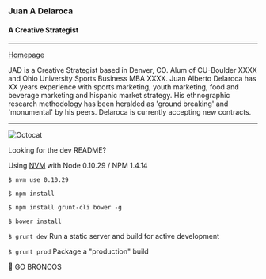 ### Juan A Delaroca
#### A Creative Strategist
----

[Homepage](http://juan-a-delaroca.github.io/)

JAD is a Creative Strategist based in Denver, CO. Alum of CU-Boulder XXXX and Ohio University Sports Business MBA XXXX. Juan Alberto Delaroca has XX years experience with sports marketing, youth marketing, food and beverage marketing and hispanic market strategy. His ethnographic research methodology has been heralded as 'ground breaking' and 'monumental' by his peers. Delaroca is currently accepting new contracts.

----

![Octocat](https://camo.githubusercontent.com/20232135c459ea65f3b35e4c779725bc789b4c9c/687474703a2f2f6f63746f6465782e6769746875622e636f6d2f696d616765732f646f6a6f6361742e6a7067)

Looking for the dev README?

Using [NVM](https://github.com/creationix/nvm) with Node 0.10.29 / NPM 1.4.14

`$ nvm use 0.10.29`

`$ npm install`

`$ npm install grunt-cli bower -g` 

`$ bower install`

`$ grunt dev`  Run a static server and build for active development

`$ grunt prod`  Package a "production" build

:horse: GO BRONCOS